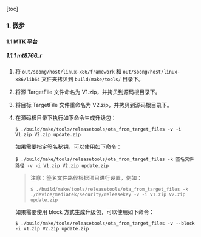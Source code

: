[toc]

### 1. 微步

#### 1.1 MTK 平台

##### 1.1.1 mt8766_r

1. 将 `out/soong/host/linux-x86/framework` 和 `out/soong/host/linux-x86/lib64` 文件夹拷贝到 `build/make/tools/` 目录下。

2. 将源 TargetFile 文件命名为 V1.zip，并拷贝到源码根目录下。

3. 将目标 TargetFile 文件重命名为 V2.zip，并拷贝到源码根目录下。

4. 在源码根目录下执行如下命令生成升级包：

   ```shell
   $ ./build/make/tools/releasetools/ota_from_target_files -v -i V1.zip V2.zip update.zip
   ```

   如果需要指定签名秘钥，可以使用如下命令：

   ```shell
   $ ./build/make/tools/releasetools/ota_from_target_files -k 签名文件路径 -v -i V1.zip V2.zip update.zip
   ```

   > 注意：签名文件路径根据项目进行设置，例如：
   >
   > ```shell
   > $ ./build/make/tools/releasetools/ota_from_target_files -k ./device/mediatek/security/releasekey -v -i V1.zip V2.zip update.zip
   > ```

   如果需要使用 block 方式生成升级包，可以使用如下命令：

   ```shell
   $ ./build/make/tools/releasetools/ota_from_target_files -v --block -i V1.zip V2.zip update.zip
   ```

   

